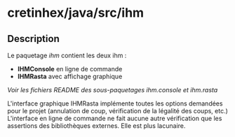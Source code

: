 cretinhex/java/src/ihm
======================


Description
-----------

Le paquetage *ihm* contient les deux ihm :

  - **IHMConsole** en ligne de commande
  - **IHMRasta** avec affichage graphique

*Voir les fichiers README des sous-paquetages ihm.console et ihm.rasta*

L'interface graphique IHMRasta implémente toutes les options demandées pour le projet (annulation de coup, vérification de la légalité des coups, etc.)  
L'interface en ligne de commande ne fait aucune autre vérification que les assertions des bibliothèques externes. Elle est plus lacunaire.


